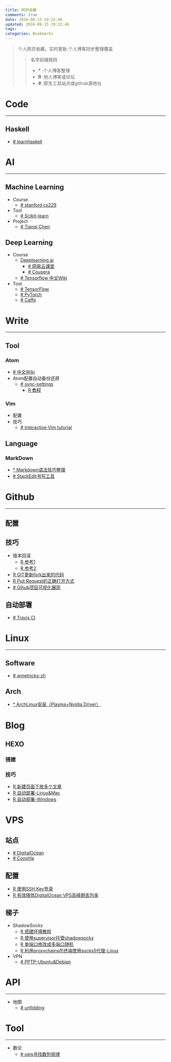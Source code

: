 ```yaml
---
title: 网页收藏
comments: true
date: 2016-08-15 19:22:46
updated: 2016-08-15 19:22:46
tags:
categories: Bookmarks
---
```


> 个人网页收藏，实时更新,个人博客同步整理覆盖
>
> > 名字前缀规则
> > - **\*** :个人博客整理
> > - **R** :他人博客或论坛
> > - **#** :原生工具站点或github源地址
<!-- more -->

# Code
---
## Haskell
- [# learnhaskell](https://github.com/bitemyapp/learnhaskell)

# AI
---

## Machine Learning
- Course
    - [# stanford cs229](http://cs229.stanford.edu/materials.html)
- Tool
    - [# Scikit-learn](http://scikit-learn.org/)
- Project
    - [# Tianqi Chen](http://homes.cs.washington.edu/~tqchen/)

## Deep Learning
- Course
    - [Deeplearning.ai](https://www.deeplearning.ai)
      - [# 网易云课堂](http://mooc.study.163.com/smartSpec/detail/1001319001.htm)
      - [# Cousera](https://www.coursera.org/specializations/deep-learning)
    - [# Tensorflow 中文Wiki](http://wiki.jikexueyuan.com/project/tensorflow-zh/)
- Tool
  - [# TensorFlow](https://www.tensorflow.org)
  - [# PyTorch](http://pytorch.org)
  - [# Caffe](http://caffe.berkeleyvision.org)

# Write
---

## Tool
### Atom
- [# 中文Wiki](http://wiki.jikexueyuan.com/project/atom/)
- Atom配置自动备份还原
    - [# sync-settings](https://atom.io/packages/sync-settings)
        - [R 教程](http://www.07net01.com/2015/08/893825.html)

### Vim
- 配置
- 技巧
    - [# Interactive Vim tutorial](http://www.openvim.com/)

## Language
### MarkDown
- [\* Markdown语法技巧整理](http://moonfoam.github.io/2016/06/07/Markdown%E8%AF%AD%E6%B3%95%E6%8A%80%E5%B7%A7%E6%95%B4%E7%90%86/)
- [# StackEdit书写工具](https://stackedit.io/editor)

# Github
---

## 配置

## 技巧
- 版本回滚
    - [R 参考1](http://www.fwolf.com/blog/post/441)
    - [R 参考2](http://ruby-china.org/topics/11637)
- [R GIT更新fork出来的代码](http://blog.sina.com.cn/s/blog_411fed0c0102vhlb.html)
- [R Pull Request的正确打开方式](http://blog.csdn.net/zhangdaiscott/article/details/17438153)
- [# Gihub项目可视化展现](http://codeology.braintreepayments.com/featured)

## 自动部署
- [# Travis CI](https://travis-ci.org)

# Linux
---

## Software
- [# winetricks-zh](https://github.com/hillwoodroc/winetricks-zh)

## Arch
- [\* ArchLinux安装（Plasma+Nvidia Driver）](http://moonfoam.github.io/2017/10/04/ArchLinux-installation-note/)

# Blog
## HEXO
### 搭建

### 技巧
- [R 新建页面下放多个文章](http://www.zhihu.com/question/33324071)
- [R 自动部署-Linux&Mac](http://www.jianshu.com/p/7f05b452fd3a)
- [R 自动部署-Windows](http://www.jianshu.com/p/fff7b3384f46)

# VPS
## 站点
- [# DigitalOcean](https://www.digitalocean.com/)
- [# ConoHa](https://www.conoha.jp/conoha/)

## 配置
- [R 使用SSH Key登录](http://www.duoluodeyu.com/1114.html)
- [R 有效降低DigitalOcean VPS高峰期丢包率](https://typeblog.net/net-speeder-to-improve-shadowsocks/)

## 梯子
- ShadowSocks
    - [R 搭建环境教程](https://blog.phpgao.com/shadowsocks_on_linux.html)
    - [R 使用supervisor托管shadowsocks](https://blog.phpgao.com/supervisor_shadowsocks.html)
    - [R 单端口修改成多端口随机](http://tieba.baidu.com/p/3733566612)
    - [R 利用proxychains在终端使用socks5代理-Linux](http://www.tuicool.com/articles/rUNFF3)
- VPN
    - [# PPTP-Ubuntu&Debian](https://github.com/viljoviitanen/setup-simple-pptp-vpn)

# API
---

- 地图
    - [# unfolding ](http://unfoldingmaps.org/tutorials/mapprovider-and-tiles.html)

# Tool
---

- 数论
    - [# oeis寻找数列规律](https://oeis.org/)

